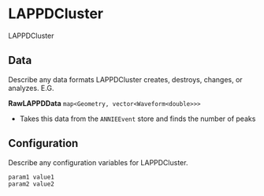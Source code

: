 # LAPPDCluster

LAPPDCluster

## Data

Describe any data formats LAPPDCluster creates, destroys, changes, or analyzes. E.G.

**RawLAPPDData** `map<Geometry, vector<Waveform<double>>>`
* Takes this data from the `ANNIEEvent` store and finds the number of peaks


## Configuration

Describe any configuration variables for LAPPDCluster.

```
param1 value1
param2 value2
```
